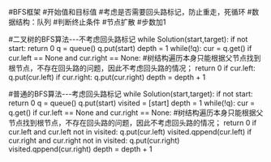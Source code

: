 #BFS框架
      #开始值和目标值
      #考虑是否需要回头路标记，防止重走，死循环
      #数据结构：队列
      #判断终止条件
      #节点扩散
      #步数加1

  #二叉树的BFS算法---不考虑回头路标记
    while Solution(start,target):
    if not start:
        return 0
    q = queue()
    q.put(start)
    depth = 1
    while(!q):
        cur = q.get()
        if cur.left == None and cur.right == None:  #树结构遍历本身只能根据父节点找到根节点，不存在回头路的问题，因此不考虑回头路的情况；
            return 0
        if cur.left:
            q.put(cur.left)
        if cur.right:
            q.put(cur.right)
        depth = depth + 1
        
        
        
 #普通的BFS算法---考虑回头路标记
         while Solution(start,target):
            if not start:
                return 0
            q = queue()
            q.put(start)
            visited = [start]
            depth = 1
            while(!q):
                cur = q.get()
                if cur.left == None and cur.right == None:  #树结构遍历本身只能根据父节点找到根节点，不存在回头路的问题，因此不考虑回头路的情况；
                    return 0
                if cur.left and cur.left not in visited:
                    q.put(cur.left)
                    visited.qppend(cur.left)
                if cur.right and cur.right not in visited:
                    q.put(cur.right)
                    visited.qppend(cur.right)
                depth = depth + 1